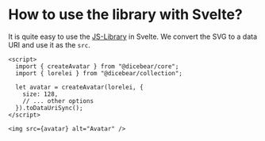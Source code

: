 # How to use the library with Svelte?

It is quite easy to use the [JS-Library](/how-to-use/js-library) in Svelte. We
convert the SVG to a data URI and use it as the `src`.

```svelte
<script>
  import { createAvatar } from "@dicebear/core";
  import { lorelei } from "@dicebear/collection";

  let avatar = createAvatar(lorelei, {
    size: 128,
    // ... other options
  }).toDataUriSync();
</script>

<img src={avatar} alt="Avatar" />
```
